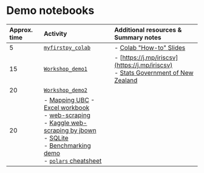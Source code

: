 
# Demo notebooks

| Approx. time | Activity | Additional resources & Summary notes |
| :-- | :-- | :-- |
| 5 | [```myfirstpy_colab```](https://colab.research.google.com/drive/1zCnCLvfYvJk9-UoHYwG2wrz2cneBwaD0) | - [Colab "How-to" Slides](https://docs.google.com/presentation/d/1mTPV4Wqup52IBjfxC3nbBIzovJB-01w1g-l-kQH_Zrc/) |
| 15 | [```Workshop_demo1```](https://colab.research.google.com/drive/1imlBKcMkvBnz61H6lFv8cnwvv066zd76) | - [https://j.mp/iriscsv](https://j.mp/iriscsv) <br> - [Stats Government of New Zealand](https://www.stats.govt.nz/) |
| 20 | [```Workshop_demo2```](https://colab.research.google.com/drive/1BZjUHZugpOIoT3WNCYiRKReROyIHCnu) |
| 20 | - [Mapping UBC](https://www.tomasbeuzen.com/python-for-geospatial-analysis/chapters/chapter2_spatial-viz-and-modelling.html) - [Excel workbook](https://colab.research.google.com/drive/15ErdtG6BFvIvIaydXFr2fLyLJwqoLfQJ?usp=sharing)  <br> - [web-scraping](https://colab.research.google.com/drive/1H5uD5gsuIR_z7qXkY5GUkrFyyT_sOEYG) <br> - [Kaggle web-scraping by jbown](https://www.kaggle.com/code/jonbown/web-scraping-box-office-data-with-python) <br> - [SQLite](https://colab.research.google.com/drive/1WciD3M0D_34yyoSO0DKMa7EpFHcaCUwh) <br> - [Benchmarking demo](https://colab.research.google.com/drive/1N8Z7a1ULXpHV7qqZZ-lLmQ1cHjnkJ7XW) <br> - [```polars``` cheatsheet](https://colab.research.google.com/drive/1ChG5jSXlSH2DUDUwCrRcIbArzzfipF-9)|
